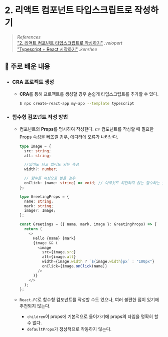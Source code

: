 # 2. 리액트 컴포넌트 타입스크립트로 작성하기

> _References_ <br> <a href="https://react.vlpt.us/using-typescript/02-ts-react-basic.html">"2. 리액트 컴포넌트 타입스크립트로 작성하기"</a> _.velopert_ <br> <a href="https://www.kenrhee.com/blog/getting-started-with-typescript-with-react">"Typescript + React 시작하기"</a> _.kenrhee_

## 📕 주로 배운 내용

- ### CRA 프로젝트 생성

  - **CRA**를 통해 프로젝트를 생성할 경우 손쉽게 타입스크립트를 추가할 수 있다.

    ```bash
    $ npx create-react-app my-app --template typescript
    ```

- ### 함수형 컴포넌트 작성 방법

  - 컴포넌트의 **Props**를 명시하여 작성한다.
    👉 컴포넌트를 작성할 때 필요한 Props 속성을 빠뜨릴 경우, 에디터에 오류가 나타난다.

    ```typescript
    type Image = {
      src: string;
      alt: string;

      //있어도 되고 없어도 되는 속성
      width?: number;

      // 함수를 속성으로 받을 경우
      onClick: (name: string) => void; // 아무것도 리턴하지 않는 함수라는 뜻
    };

    type GreetingProps = {
      name: string;
      mark: string;
      image?: Image;
    };

    const Greetings = ({ name, mark, image }: GreetingProps) => {
      return (
        <>
          Hello {name} {mark}
          {image && (
            <image
              src={image.src}
              alt={image.alt}
              width={image.width ? `${image.width}px` : "100px"}
              onClick={image.onClick(name)}
            />
          )}
        </>
      );
    };
    ```

  - `React.FC`로 함수형 컴포넌트를 작성할 수도 있으나, 여러 불편한 점이 있기에 추천되지 않는다.
    - `children`이 props에 기본적으로 들어가기에 props의 타입을 명확히 할 수 없다.
    - `defaultProps`가 정상적으로 작동하지 않는다.
